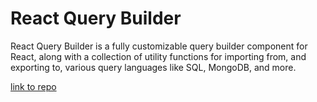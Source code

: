 # React Query Builder

React Query Builder is a fully customizable query builder component for React,
along with a collection of utility functions for importing from, and exporting
to, various query languages like SQL, MongoDB, and more.

[link to repo](https://github.com/react-querybuilder/react-querybuilder)
